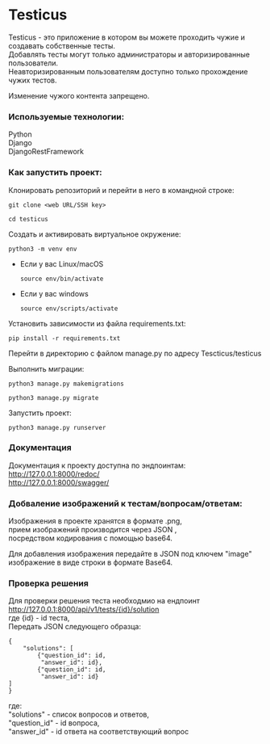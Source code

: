 # Testicus
Testicus - это приложение в котором вы можете проходить чужие и создавать собственные тесты.  
Добавлять тесты могут только администраторы и авторизированные пользователи.  
Неавторизированным пользователям доступно только прохождение чужих тестов.  

Изменение чужого контента запрещено.  

### Используемые технологии:

Python  
Django  
DjangoRestFramework  

### Как запустить проект:

Клонировать репозиторий и перейти в него в командной строке:

```
git clone <web URL/SSH key>
```
```
cd testicus
```

Cоздать и активировать виртуальное окружение:  

```
python3 -m venv env
```

* Если у вас Linux/macOS

    ```
    source env/bin/activate
    ```

* Если у вас windows

    ```
    source env/scripts/activate
    ```

Установить зависимости из файла requirements.txt:

```
pip install -r requirements.txt
```
Перейти в директорию с файлом manage.py по адресу Tescticus/testicus

Выполнить миграции:

```
python3 manage.py makemigrations
```

```
python3 manage.py migrate
```

Запустить проект:

```
python3 manage.py runserver
```

### Документация
Документация к проекту доступна по эндпоинтам:  
http://127.0.0.1:8000/redoc/  
http://127.0.0.1:8000/swagger/  

### Добваление изображений к тестам/вопросам/ответам:
Изображения в проекте хранятся в формате .png,  
прием изображений производится через JSON ,  
посредством кодирования с помощью base64.

Для добавления изображения передайте в JSON под ключем "image" изображение в виде строки в формате Base64.

### Проверка решения
Для проверки решения теста необходмио на ендпоинт http://127.0.0.1:8000/api/v1/tests/{id}/solution  
где {id} - id теста,  
Передать JSON следующего образца:
```
{
    "solutions": [
        {"question_id": id,
         "answer_id": id},
        {"question_id": id,
         "answer_id": id}
]
}
```
где:  
"solutions" - список вопросов и ответов,  
"question_id" - id вопроса,  
"answer_id" - id ответа на соответствующий вопрос

